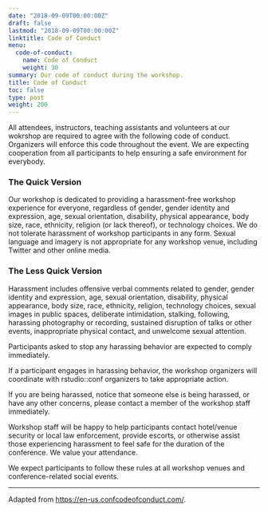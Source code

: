 ```yaml
---
date: "2018-09-09T00:00:00Z"
draft: false
lastmod: "2018-09-09T00:00:00Z"
linktitle: Code of Conduct
menu:
  code-of-conduct:
    name: Code of Conduct
    weight: 30
summary: Our code of conduct during the workshop.
title: Code of Conduct
toc: false
type: post
weight: 200
---
```


All attendees, instructors, teaching assistants and volunteers at our wokrshop are required to agree with the following code of conduct. Organizers will enforce this code throughout the event. We are expecting cooperation from all participants to help ensuring a safe environment for everybody.

### The Quick Version

Our workshop is dedicated to providing a harassment-free workshop experience for everyone, regardless of gender, gender identity and expression, age, sexual orientation, disability, physical appearance, body size, race, ethnicity, religion (or lack thereof), or technology choices. We do not tolerate harassment of workshop participants in any form. Sexual language and imagery is not appropriate for any workshop venue, including Twitter and other online media.

### The Less Quick Version

Harassment includes offensive verbal comments related to gender, gender identity and expression, age, sexual orientation, disability, physical appearance, body size, race, ethnicity, religion, technology choices, sexual images in public spaces, deliberate intimidation, stalking, following, harassing photography or recording, sustained disruption of talks or other events, inappropriate physical contact, and unwelcome sexual attention.

Participants asked to stop any harassing behavior are expected to comply immediately.

If a participant engages in harassing behavior, the workshop organizers will coordinate with rstudio::conf organizers to take appropriate action.

If you are being harassed, notice that someone else is being harassed, or have any other concerns, please contact a member of the workshop staff immediately.

Workshop staff will be happy to help participants contact hotel/venue security or local law enforcement, provide escorts, or otherwise assist those experiencing harassment to feel safe for the duration of the conference. We value your attendance.

We expect participants to follow these rules at all workshop venues and conference-related social events. 

---

Adapted from <https://en-us.confcodeofconduct.com/>.
